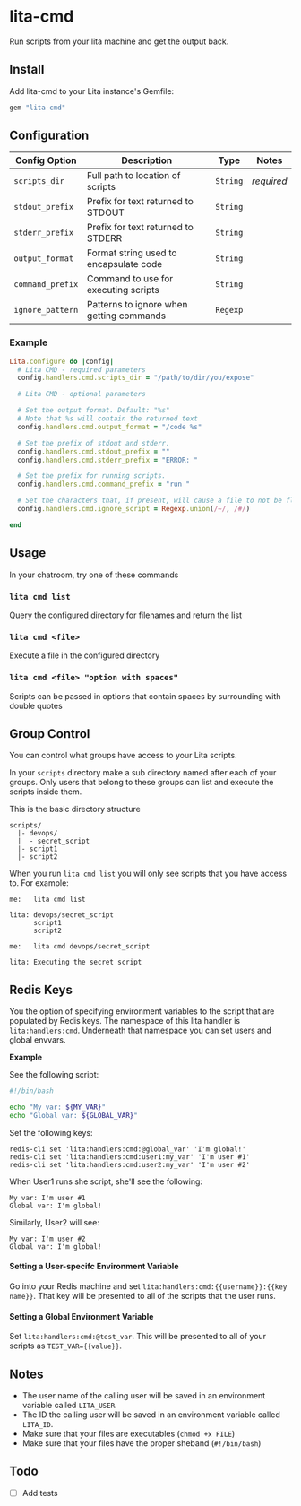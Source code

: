 # lita-cmd

Run scripts from your lita machine and get the output back.

## Install

Add lita-cmd to your Lita instance's Gemfile:

``` ruby
gem "lita-cmd"
```

## Configuration

| Config Option  | Description                            | Type   | Notes    |
|----------------|----------------------------------------|--------|----------|
|`scripts_dir`   |Full path to location of scripts        |`String`|*required*|
|`stdout_prefix` |Prefix for text returned to STDOUT      |`String`|          |
|`stderr_prefix` |Prefix for text returned to STDERR      |`String`|          |
|`output_format` |Format string used to encapsulate code  |`String`|          |
|`command_prefix`|Command to use for executing scripts    |`String`|          |
|`ignore_pattern`|Patterns to ignore when getting commands|`Regexp`|          |

### Example

```ruby
Lita.configure do |config|
  # Lita CMD - required parameters
  config.handlers.cmd.scripts_dir = "/path/to/dir/you/expose"

  # Lita CMD - optional parameters

  # Set the output format. Default: "%s"
  # Note that %s will contain the returned text
  config.handlers.cmd.output_format = "/code %s"

  # Set the prefix of stdout and stderr.
  config.handlers.cmd.stdout_prefix = ""
  config.handlers.cmd.stderr_prefix = "ERROR: "

  # Set the prefix for running scripts.
  config.handlers.cmd.command_prefix = "run "

  # Set the characters that, if present, will cause a file to not be flagged as a script
  config.handlers.cmd.ignore_script = Regexp.union(/~/, /#/)

end
```

## Usage

In your chatroom, try one of these commands

### `lita cmd list`

Query the configured directory for filenames and return the list

### `lita cmd <file>`

Execute a file in the configured directory

### `lita cmd <file> "option with spaces"`

Scripts can be passed in options that contain spaces by surrounding with double quotes


## Group Control

You can control what groups have access to your Lita scripts.

In your `scripts` directory make a sub directory named after each of your
groups. Only users that belong to these groups can list and execute the
scripts inside them.

This is the basic directory structure

```
scripts/
  |- devops/
  |  - secret_script
  |- script1
  |- script2
```

When you run `lita cmd list` you will only see scripts that you have access
to. For example:

```
me:   lita cmd list

lita: devops/secret_script
      script1
      script2

me:   lita cmd devops/secret_script

lita: Executing the secret script
```

## Redis Keys
You the option of specifying environment variables to the script that are populated by Redis keys. The namespace of this lita handler is `lita:handlers:cmd`. Underneath that namespace you can set users and global envvars.

**Example**

See the following script:
```bash
#!/bin/bash

echo "My var: ${MY_VAR}"
echo "Global var: ${GLOBAL_VAR}"
```

Set the following keys:
```
redis-cli set 'lita:handlers:cmd:@global_var' 'I'm global!'
redis-cli set 'lita:handlers:cmd:user1:my_var' 'I'm user #1'
redis-cli set 'lita:handlers:cmd:user2:my_var' 'I'm user #2'
```

When User1 runs she script, she'll see the following:
```
My var: I'm user #1
Global var: I'm global!
```

Similarly, User2 will see:
```
My var: I'm user #2
Global var: I'm global!
```

#### Setting a User-specifc Environment Variable
Go into your Redis machine and set `lita:handlers:cmd:{{username}}:{{key name}}`. That key will be presented to all of the scripts that the user runs.

#### Setting a Global Environment Variable
Set `lita:handlers:cmd:@test_var`. This will be presented to all of your scripts as `TEST_VAR={{value}}`.

## Notes

- The user name of the calling user will be saved in an environment variable
  called `LITA_USER`.
- The ID the calling user will be saved in an environment variable
  called `LITA_ID`.
- Make sure that your files are executables (`chmod +x FILE`)
- Make sure that your files have the proper sheband (`#!/bin/bash`)

## Todo

- [ ] Add tests
